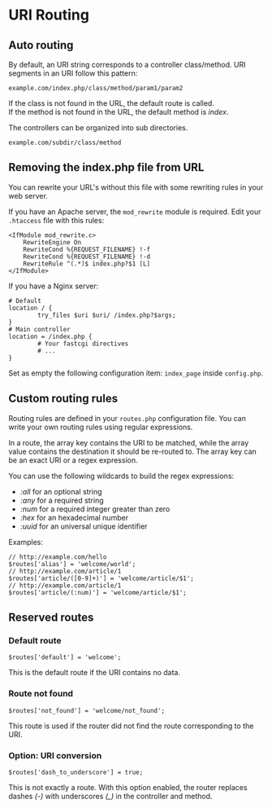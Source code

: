 # URI Routing

## Auto routing

By default, an URI string corresponds to a controller class/method.
URI segments in an URI follow this pattern:

    example.com/index.php/class/method/param1/param2

If the class is not found in the URL, the default route is called.   
If the method is not found in the URL, the default method is *index*.

The controllers can be organized into sub directories.

    example.com/subdir/class/method

## Removing the index.php file from URL

You can rewrite your URL's without this file with some rewriting rules 
in your web server.

If you have an Apache server, the `mod_rewrite` module is required.
Edit your `.htaccess` file with this rules:
    
    <IfModule mod_rewrite.c>
        RewriteEngine On
        RewriteCond %{REQUEST_FILENAME} !-f
        RewriteCond %{REQUEST_FILENAME} !-d
        RewriteRule ^(.*)$ index.php?$1 [L]
    </IfModule>

If you have a Nginx server:

    # Default
    location / {
            try_files $uri $uri/ /index.php?$args;
    }
    # Main controller
    location = /index.php {
            # Your fastcgi directives
            # ...
    }


Set as empty the following configuration item: `index_page`
inside `config.php`.

## Custom routing rules

Routing rules are defined in your `routes.php` configuration file.
You can write your own routing rules using regular expressions.

In a route, the array key contains the URI to be matched, while the array value
contains the destination it should be re-routed to.
The array key can be an exact URI or a regex expression.

You can use the following wildcards to build the regex expressions:

- *:all* for an optional string
- *:any* for a required string
- *:num* for a required integer greater than zero
- *:hex* for an hexadecimal number
- *:uuid* for an universal unique identifier

Examples:

    // http://example.com/hello
    $routes['alias'] = 'welcome/world';
    // http://example.com/article/1
    $routes['article/([0-9]+)'] = 'welcome/article/$1';
    // http://example.com/article/1
    $routes['article/(:num)'] = 'welcome/article/$1';

## Reserved routes

### Default route

    $routes['default'] = 'welcome';

This is the default route if the URI contains no data.

### Route not found

    $routes['not_found'] = 'welcome/not_found';

This route is used if the router did not find the route corresponding to the URI.

### Option: URI conversion

    $routes['dash_to_underscore'] = true;

This is not exactly a route.
With this option enabled, the router replaces dashes *(-)*
with underscores *(_)* in the controller and method.
